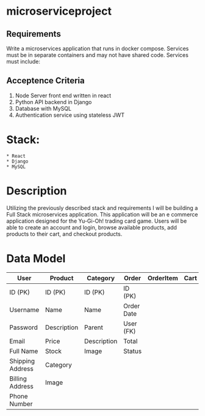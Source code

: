 # microserviceproject
## Requirements
Write a microservices application that runs in docker compose. Services must be in separate containers and may not have shared code. Services must include:

## Acceptence Criteria
1. Node Server front end written in react
2. Python API backend in Django
3. Database with MySQL
4. Authentication service using stateless JWT

# Stack:
    * React
    * Django
    * MySQL

# Description
Utilizing the previously described stack and requirements I will be building a Full Stack microservices application. This application will be an e commerce application designed for the Yu-Gi-Oh! trading card game. Users will be able to create an account and login, browse available products, add products to their cart, and checkout products. 

# Data Model
| User           |Product    |Category   |Order     |OrderItem|Cart|CartItem|Payment|Shipping|Review|
|----------------|-----------|-----------|----------|---------|----|--------|-------|--------|------|
|ID (PK)         |ID (PK)    |ID (PK)    |ID (PK)   |
|Username        |Name       |Name       |Order Date|
|Password        |Description|Parent     |User (FK) |
|Email           |Price      |Description|Total     |
|Full Name       |Stock      |Image      |Status    |
|Shipping Address|Category   |
|Billing Address |Image      |
|Phone Number    |
